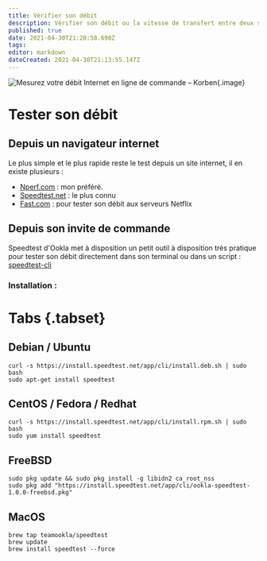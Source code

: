 ```yaml
---
title: Vérifier son débit
description: Vérifier son débit ou la vitesse de transfert entre deux serveurs
published: true
date: 2021-04-30T21:28:58.690Z
tags: 
editor: markdown
dateCreated: 2021-04-30T21:13:55.147Z
---
```


![Mesurez votre débit Internet en ligne de commande – Korben](https://i2.wp.com/korben.info/app/uploads/2019/05/Speedtest-horizontal-black.png?fit=800%2C268&ssl=1){.image}

# Tester son débit

## Depuis un navigateur internet

Le plus simple et le plus rapide reste le test depuis un site internet, il en existe plusieurs :

-   [Nperf.com](https://www.nperf.com/fr/) : mon préféré.
-   [Speedtest.net](https://www.speedtest.net/fr) : le plus connu
-   [Fast.com](https://fast.com/fr/) : pour tester son débit aux serveurs Netflix

## Depuis son invite de commande

Speedtest d'Ookla met à disposition un petit outil à disposition très pratique pour tester son débit directement dans son terminal ou dans un script : [speedtest-cli](https://www.speedtest.net/fr/apps/cli)

### Installation :
# Tabs {.tabset}
## Debian / Ubuntu
```
curl -s https://install.speedtest.net/app/cli/install.deb.sh | sudo bash
sudo apt-get install speedtest
```
## CentOS / Fedora / Redhat
```
curl -s https://install.speedtest.net/app/cli/install.rpm.sh | sudo bash
sudo yum install speedtest
```
## FreeBSD
```
sudo pkg update && sudo pkg install -g libidn2 ca_root_nss
sudo pkg add "https://install.speedtest.net/app/cli/ookla-speedtest-1.0.0-freebsd.pkg"
```
## MacOS
```
brew tap teamookla/speedtest
brew update
brew install speedtest --force
```